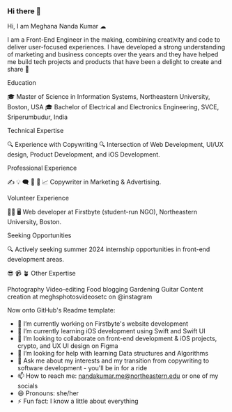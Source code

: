 ### Hi there 👋

<!--
**MeghanaNandaKumar/MeghanaNandaKumar** is a ✨ _special_ ✨ repository because its `README.md` (this file) appears on your GitHub profile.

Here are some ideas to get you started:

- 🔭 I’m currently working on Firstbyte's website development
- 🌱 I’m currently learning iOS development using Swift and Swift UI
- 👯 I’m looking to collaborate on front-end development & iOS projects, crypto, and UX UI design on Figma
- 🤔 I’m looking for help with learning Data structures and Algorithms
- 💬 Ask me about my interests and my transition from copywriting to software development - you'll be in for a ride
- 📫 How to reach me: nandakumar.me@northeastern.edu or one of my socials
- 😄 Pronouns: she/her
- ⚡ Fun fact: I know a little about everything
-->

Hi, I am Meghana Nanda Kumar ☁

I am a Front-End Engineer in the making, combining creativity and code to deliver user-focused experiences. I have developed a strong understanding of marketing and business concepts over the years and they have helped me build tech projects and products that have been a delight to create and share 🚀 

Education

🎓 Master of Science in Information Systems, Northeastern University, Boston, USA
🎓 Bachelor of Electrical and Electronics Engineering, SVCE, Sriperumbudur, India

Technical Expertise

🔍 Experience with Copywriting
🔍 Intersection of Web Development, UI/UX design, Product Development, and iOS Development.

Professional Experience

✍ 💡 🗨 🤝 📣 📈 Copywriter in Marketing & Advertising. 

Volunteer Experience

👩‍💻 🖥 Web developer at Firstbyte (student-run NGO), Northeastern University, Boston.

Seeking Opportunities

🔍 Actively seeking summer 2024 internship opportunities in front-end development areas.

😎 📹 🪴 Other Expertise

Photography
Video-editing
Food blogging
Gardening
Guitar
Content creation at meghsphotosvideosetc on @instagram 


Now onto GitHub's Readme template:
- 🔭 I’m currently working on Firstbyte's website development
- 🌱 I’m currently learning iOS development using Swift and Swift UI
- 👯 I’m looking to collaborate on front-end development & iOS projects, crypto, and UX UI design on Figma
- 🤔 I’m looking for help with learning Data structures and Algorithms
- 💬 Ask me about my interests and my transition from copywriting to software development - you'll be in for a ride
- 📫 How to reach me: nandakumar.me@northeastern.edu or one of my socials
- 😄 Pronouns: she/her
- ⚡ Fun fact: I know a little about everything
